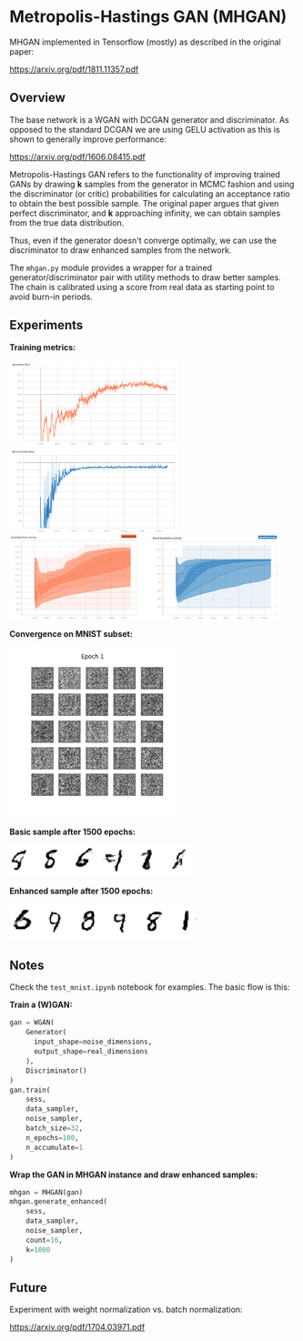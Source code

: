 # Metropolis-Hastings GAN (MHGAN)

MHGAN implemented in Tensorflow (mostly) as described in the original paper:

https://arxiv.org/pdf/1811.11357.pdf

## Overview

The base network is a WGAN with DCGAN generator and discriminator. As opposed to the standard DCGAN we are using GELU activation as this is shown to generally improve performance:

https://arxiv.org/pdf/1606.08415.pdf

Metropolis-Hastings GAN refers to the functionality of improving trained GANs by drawing **k** samples from the generator in MCMC fashion and using the discriminator (or critic) probabilities for calculating an acceptance ratio to obtain the best possible sample. The original paper argues that given perfect discriminator, and **k** approaching infinity, we can obtain samples from the true data distribution.

Thus, even if the generator doesn't converge optimally, we can use the discriminator to draw enhanced samples from the network.

The `mhgan.py` module provides a wrapper for a trained generator/discriminator pair with utility methods to draw better samples. The chain is calibrated using a score from real data as starting point to avoid burn-in periods.

## Experiments

**Training metrics:**

<img src="/media/g_loss.png" height="150" />
<img src="/media/d_loss.png" height="150" />

<img src="/media/g_loss_dist.png" height="150" />
<img src="/media/d_loss_dist.png" height="150" />

**Convergence on MNIST subset:**

 <img src="/media/gan.gif" width="300" />

**Basic sample after 1500 epochs:**

![Sample](/media/sample.png?raw=true "Basic sample")

**Enhanced sample after 1500 epochs:**

![MH-Sample](/media/mh_sample.png?raw=true "MH sample")

## Notes

Check the `test_mnist.ipynb` notebook for examples. The basic flow is this:

**Train a (W)GAN:**
```python
gan = WGAN(
    Generator(
      input_shape=noise_dimensions,
      output_shape=real_dimensions
    ),
    Discriminator()
)
gan.train(
    sess,
    data_sampler,
    noise_sampler,
    batch_size=32,
    n_epochs=100,
    n_accumulate=1
)
```

**Wrap the GAN in MHGAN instance and draw enhanced samples:**
```python
mhgan = MHGAN(gan)
mhgan.generate_enhanced(
    sess,
    data_sampler,
    noise_sampler,
    count=16,
    k=1000
)
```

## Future

Experiment with weight normalization vs. batch normalization:

https://arxiv.org/pdf/1704.03971.pdf
